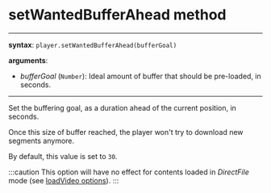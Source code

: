 # setWantedBufferAhead method

---

**syntax**: `player.setWantedBufferAhead(bufferGoal)`

**arguments**:

- _bufferGoal_ (`Number`): Ideal amount of buffer that should be pre-loaded,
  in seconds.

---

Set the buffering goal, as a duration ahead of the current position, in seconds.

Once this size of buffer reached, the player won't try to download new segments
anymore.

By default, this value is set to `30`.

:::caution
This option will have no effect for contents loaded in _DirectFile_
mode (see [loadVideo options](../Loading_a_Content.md#transport)).
:::
